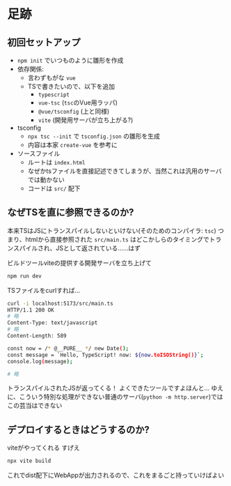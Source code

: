 # 足跡

## 初回セットアップ

 - `npm init` でいつものように雛形を作成
 - 依存関係:
    - 言わずもがな `vue`
    - TSで書きたいので、以下を追加
        - `typescript`
        - `vue-tsc` (`tsc`のVue用ラッパ)
        - `@vue/tsconfig` (上と同様)
        - `vite` (開発用サーバが立ち上がる?)
 - tsconfig
    - `npx tsc --init` で `tsconfig.json` の雛形を生成
    - 内容は本家 `create-vue` を参考に
 - ソースファイル
    - ルートは `index.html`
    - なぜかtsファイルを直接記述できてしまうが、当然これは汎用のサーバでは動かない
    - コードは `src/` 配下

## なぜTSを直に参照できるのか?

本来TSはJSにトランスパイルしないといけない(そのためのコンパイラ: `tsc`)
つまり、htmlから直接参照された `src/main.ts` はどこかしらのタイミングでトランスパイルされ、JSとして返されている……はず

ビルドツールviteの提供する開発サーバを立ち上げて

```sh
npm run dev
```

TSファイルをcurlすれば…

```sh
curl -i localhost:5173/src/main.ts
HTTP/1.1 200 OK
# 略
Content-Type: text/javascript
# 略
Content-Length: 589

const now = /* @__PURE__ */ new Date();
const message = `Hello, TypeScript! now: ${now.toISOString()}`;
console.log(message);

# 略
```

トランスパイルされたJSが返ってくる！ よくできたツールですよほんと…
ゆえに、こういう特別な処理ができない普通のサーバ(`python -m http.server`)ではこの芸当はできない

## デプロイするときはどうするのか?

viteがやってくれる すげえ

```sh
npx vite build
```

これでdist配下にWebAppが出力されるので、これをまるごと持っていけばよい


